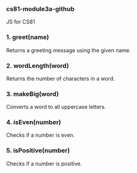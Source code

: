 ### cs81-module3a-github
JS for CS81

### 1. greet(name)
Returns a greeting message using the given name.

### 2. wordLength(word)
Returns the number of characters in a word.

### 3. makeBig(word)
Converts a word to all uppercase letters.

### 4. isEven(number)
Checks if a number is even.

### 5. isPositive(number)
Checks if a number is positive.